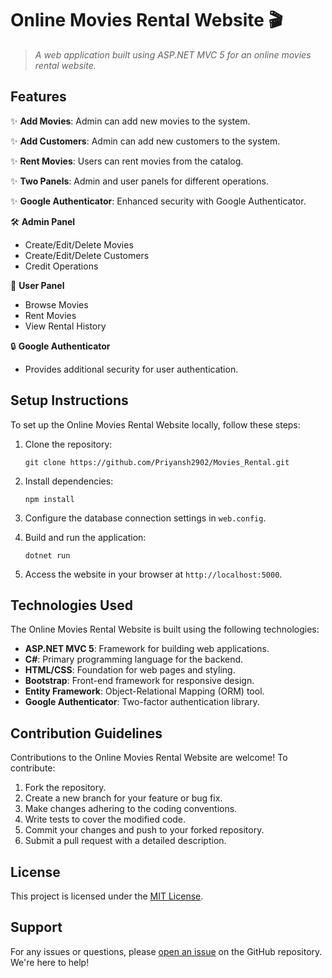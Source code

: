 # Online Movies Rental Website 🎬

> *A web application built using ASP.NET MVC 5 for an online movies rental website.*


## Features

✨ **Add Movies**: Admin can add new movies to the system.

✨ **Add Customers**: Admin can add new customers to the system.

✨ **Rent Movies**: Users can rent movies from the catalog.

✨ **Two Panels**: Admin and user panels for different operations.

✨ **Google Authenticator**: Enhanced security with Google Authenticator.

🛠️ **Admin Panel**

- Create/Edit/Delete Movies
- Create/Edit/Delete Customers
- Credit Operations

👤 **User Panel**

- Browse Movies
- Rent Movies
- View Rental History

🔒 **Google Authenticator**

- Provides additional security for user authentication.

## Setup Instructions

To set up the Online Movies Rental Website locally, follow these steps:

1. Clone the repository:

   ```shell
   git clone https://github.com/Priyansh2902/Movies_Rental.git
   ```

2. Install dependencies:

   ```shell
   npm install
   ```

3. Configure the database connection settings in `web.config`.

4. Build and run the application:

   ```shell
   dotnet run
   ```

5. Access the website in your browser at `http://localhost:5000`.

## Technologies Used

The Online Movies Rental Website is built using the following technologies:

- **ASP.NET MVC 5**: Framework for building web applications.
- **C#**: Primary programming language for the backend.
- **HTML/CSS**: Foundation for web pages and styling.
- **Bootstrap**: Front-end framework for responsive design.
- **Entity Framework**: Object-Relational Mapping (ORM) tool.
- **Google Authenticator**: Two-factor authentication library.

## Contribution Guidelines

Contributions to the Online Movies Rental Website are welcome! To contribute:

1. Fork the repository.
2. Create a new branch for your feature or bug fix.
3. Make changes adhering to the coding conventions.
4. Write tests to cover the modified code.
5. Commit your changes and push to your forked repository.
6. Submit a pull request with a detailed description.

## License

This project is licensed under the [MIT License](https://opensource.org/licenses/MIT).

## Support

For any issues or questions, please [open an issue](https://github.com/Priyansh2902/Movies_Rental/issues) on the GitHub repository. We're here to help!
